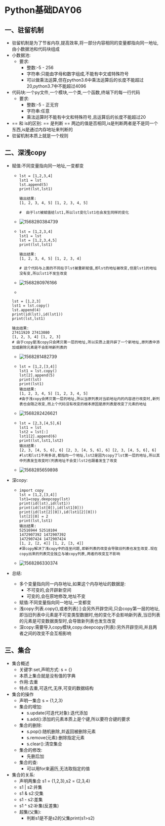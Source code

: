 # Python基础DAY06

## 一、驻留机制

- 驻留机制是为了节省内存,提高效率,将一部分内容相同的变量都指向同一地址,由小数据池和代码块组成
- 小数据池:
  - 要求:
    - 整数:-5 - 256
    - 字符串:只能由字母和数字组成,不能有中文或特殊符号
    - 可以做乘法运算,但在python3.6中乘法运算后的长度不能超过20,python3.7中不能超过4096
- 代码块:一个py文件,一个模块,一个类,一个函数,终端下的每一行代码
  - 要求:
    - 整数:-5 - 正无穷
    - 字符串:任意
    - 乘法运算时不能有中文和特殊符号,且运算后的长度不能超过20
- == 和 is的区别: == 是判断 == 两边的值是否相同,is是判断两者是不是同一个东西,is是通过内存地址来判断的
- 驻留机制本质上就是一个规则

## 二、深浅copy

- 赋值:不同变量指向同一地址,一变都变
  
  - ```
    lst = [1,2,3,4]
    lst1 = lst
    lst.append(5)
    print(lst,lst1)
    
    输出结果:
    [1, 2, 3, 4, 5] [1, 2, 3, 4, 5]
    
    #  由于lst被赋值给lst1,所以lst变化lst1也会发生同样的变化
    
    ```
  
  - ![1568280384739](.\Python基础DAY06.assets\1568280384739.png)
  
  - ```
    lst = [1,2,3,4]
    lst1 = lst
    lst = [1,2,3,4,5]
    print(lst,lst1)
    
    输出结果: 
    [1, 2, 3, 4, 5] [1, 2, 3, 4]
    
    # 这个代码与上面的不同在于lst被重新赋值,即lst的地址被改变,但是lst1的地址没有变,所以lst1不发生改变
    ```
  
  - ![1568280976166](.\Python基础DAY06.assets\1568280976166.png)
  
  - 
  
    ```
    lst = [1,2,3]
    lst1 = lst.copy()
    lst.append(4)
    print(id(lst),id(lst1))
    print(lst,lst1)
    
    输出结果:
    27411920 27413080
    [1, 2, 3, 4] [1, 2, 3]
    # 由于copy是浅copy只会拷贝第一层的地址,所以实质上是开辟了一个新地址,原列表中添加或删除元素是不会影响新列表的
    ```
  
  - ![1568281482739](.\Python基础DAY06.assets\1568281482739.png)
  
  - ```
    lst = [1,2,[3,4]]
    lst1 = lst.copy()
    lst[2].append(5)
    print(lst)
    print(lst1)
    输出结果:
    [1, 2, 3, 4, 5] [1, 2, 3, 4, 5]
    #由于浅copy会拷贝第一层的地址,所以当原列表对当前地址内的内容进行改变时,新列表也会随之改变,而上个代码没有改变的根本原因是原列表是改变了元素的地址
    ```
  
  - ![1568282426621](.\Python基础DAY06.assets\1568282426621.png)
  
  - ```
    lst = [2,3,[4,5],6]
    lst1 = lst
    lst2 = lst[:]
    lst1[2].append(6)
    print(lst,lst1,lst2)
    输出结果:
    [2, 3, [4, 5, 6], 6] [2, 3, [4, 5, 6], 6] [2, 3, [4, 5, 6], 6]
    #lst和lst1不用多说,都指向一个地址,lst2是因为copy了lst第一层的地址,所以其中列表发生改变时(列表地址不会变)lst2也跟着发生了改变
    ```
  
  - ![1568285659898](.\Python基础DAY06.assets\1568285659898.png)

- 深copy:

  - ```
    import copy
    lst = [1,2,[3,4]]
    lst1=copy.deepcopy(lst)
    print(id(lst),id(lst1))
    print(id(lst[0]),id(lst1[0]))
    print(id(lst[2][0]),id(lst1[2][0]))
    lst[2][0] = 2
    print(lst,lst1)
    输出结果:
    52516944 52518104
    1472907392 1472907392
    1472907424 1472907424
    [1, 2, [2, 4]] [1, 2, [3, 4]]
    #深copy解决了浅copy中的连坐问题,即新列表的改变会导致旧列表也发生改变.现在copy出来的列表完全独立与被copy列表,两者的改变互不影响
    ```

  - ![1568286330374](.\Python基础DAY06.assets\1568286330374.png)

- 总结:
  - 多个变量指向同一内存地址,如果这个内存地址的数据是:
    - 不可变的,会开辟新空间
    - 可变的,会在原地修改,地址不变
  - 赋值:不同变量指向同一地址,一变都变
  - 浅copy:列表.copy(),或者列表[:]:会另外开辟空间,只会copy第一层的地址,即当旧列表中元素是不可变类型数据时,他的变化不会影响新列表,当旧列表的元素是可变数据类型时,会导致新列表也发生改变
  - 深copy:需要导入copy模块,copy.deepcopy(列表):另外开辟空间,并且两者之间的改变不会互相影响

## 三、集合

- 集合概述
  - 关键字:set,声明方式: s = {}
  - 本质上集合就是没有值的字典
  - 作用:去重
  - 特点:去重,可迭代,无序,可变的数据结构
- 集合的操作
  - 声明一集合 s = {1,2,3}
  - 集合的增加:
    - s.update(可迭代对象):迭代添加
    - s.add():添加的元素本质上是个键,所以要符合键的要求
  - 集合的删除:
    - s.pop():随机删除,并返回被删除元素
    - s.remove(元素):删除指定元素
    - s.clear():清空集合
  - 集合的修改:
    - 先删后加
  - 集合的查:
    - 可以用for来遍历,无法取指定的值
- 集合的关系:
  - 声明两集合 s1 = {1,2,3},s2 = {2,3,4}
  - s1 | s2:并集
  - s1 & s2:交集
  - s1 - s2:差集
  - s1 ^ s2:补集(反差集)
  - 超集(父集):
    - 判断s1是不是s2的父集print(s1>s2)

